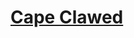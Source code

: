 # [Cape Clawed](https://www.mousehuntgame.com/preferences.php?tab=mousehunt-improved-settings#mousehunt-improved-settings-location-hud)
